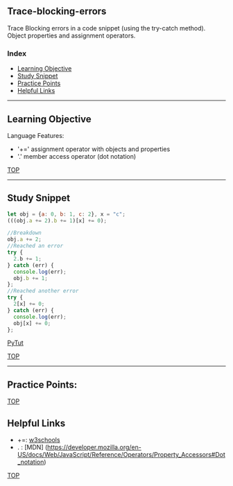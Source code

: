 ## Trace-blocking-errors

Trace Blocking errors in a code snippet (using the try-catch method). Object properties and assignment operators.

### Index
* [Learning Objective](#learning-objective)
* [Study Snippet](#study-snippet)
* [Practice Points](#practice-points)
* [Helpful Links](#helpful-links)
___

## Learning Objective

Language Features:
* '+=' assignment operator with objects and properties 
* '.' member access operator (dot notation)


[TOP](#index)

___
 
## Study Snippet

```js
let obj = {a: 0, b: 1, c: 2}, x = "c"; 
(((obj.a += 2).b += 1)[x] += 0);

//Breakdown
obj.a += 2;
//Reached an error
try {
  2.b += 1;
} catch (err) {
  console.log(err);
  obj.b += 1;
};
//Reached another error
try {
  2[x] += 0;
} catch (err) {
  console.log(err);
  obj[x] += 0;
};

```

[PyTut](https://goo.gl/icM8MS)

[TOP](#index)

___

## Practice Points:

[TOP](#index)

## Helpful Links

* +=: [w3schools](https://www.w3schools.com/js/js_assignment.asp)
* . : [MDN] (https://developer.mozilla.org/en-US/docs/Web/JavaScript/Reference/Operators/Property_Accessors#Dot_notation)

[TOP](#index)

